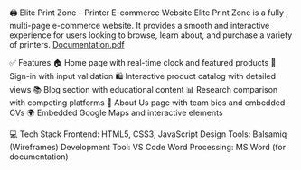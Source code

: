 🖨️ Elite Print Zone – Printer E-commerce Website
Elite Print Zone is a fully , multi-page e-commerce website. It provides a smooth and interactive experience for users looking to browse, learn about, and purchase a variety of printers.
[Documentation.pdf](https://github.com/user-attachments/files/21345058/Documentation.pdf)

✅ Features
🏠 Home page with real-time clock and featured products
🔐 Sign-in with input validation
🛍️ Interactive product catalog with detailed views
📚 Blog section with educational content
📊 Research comparison with competing platforms
👥 About Us page with team bios and embedded CVs
🌍 Embedded Google Maps and interactive elements

💻 Tech Stack
Frontend: HTML5, CSS3, JavaScript
Design Tools: Balsamiq (Wireframes)
Development Tool: VS Code
Word Processing: MS Word (for documentation)
